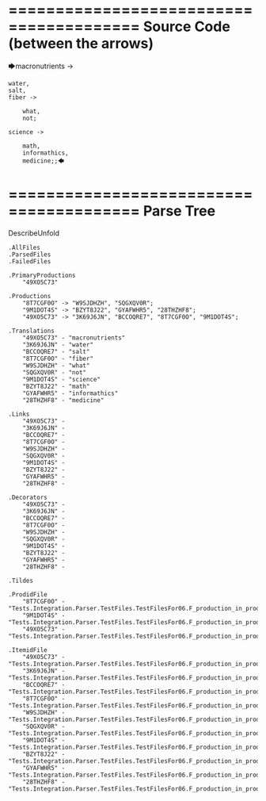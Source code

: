 ========================================
Source Code (between the arrows)
========================================

🡆macronutrients ->

	water,
    salt,
    fiber ->

        what,
        not;
	
	science ->
		
		math,
		informathics,
		medicine;;🡄

========================================
Parse Tree
========================================
DescribeUnfold

    .AllFiles
    .ParsedFiles
    .FailedFiles

    .PrimaryProductions
        "49XO5C73" 

    .Productions
        "8T7CGF0O" -> "W9SJDHZH", "SQGXQV0R";
        "9M1DOT4S" -> "BZYT8J22", "GYAFWHR5", "28THZHF8";
        "49XO5C73" -> "3K69J6JN", "BCCOQRE7", "8T7CGF0O", "9M1DOT4S";

    .Translations
        "49XO5C73" - "macronutrients"
        "3K69J6JN" - "water"
        "BCCOQRE7" - "salt"
        "8T7CGF0O" - "fiber"
        "W9SJDHZH" - "what"
        "SQGXQV0R" - "not"
        "9M1DOT4S" - "science"
        "BZYT8J22" - "math"
        "GYAFWHR5" - "informathics"
        "28THZHF8" - "medicine"

    .Links
        "49XO5C73" - 
        "3K69J6JN" - 
        "BCCOQRE7" - 
        "8T7CGF0O" - 
        "W9SJDHZH" - 
        "SQGXQV0R" - 
        "9M1DOT4S" - 
        "BZYT8J22" - 
        "GYAFWHR5" - 
        "28THZHF8" - 

    .Decorators
        "49XO5C73" - 
        "3K69J6JN" - 
        "BCCOQRE7" - 
        "8T7CGF0O" - 
        "W9SJDHZH" - 
        "SQGXQV0R" - 
        "9M1DOT4S" - 
        "BZYT8J22" - 
        "GYAFWHR5" - 
        "28THZHF8" - 

    .Tildes

    .ProdidFile
        "8T7CGF0O" - "Tests.Integration.Parser.TestFiles.TestFilesFor06.F_production_in_production5.ds"
        "9M1DOT4S" - "Tests.Integration.Parser.TestFiles.TestFilesFor06.F_production_in_production5.ds"
        "49XO5C73" - "Tests.Integration.Parser.TestFiles.TestFilesFor06.F_production_in_production5.ds"

    .ItemidFile
        "49XO5C73" - "Tests.Integration.Parser.TestFiles.TestFilesFor06.F_production_in_production5.ds"
        "3K69J6JN" - "Tests.Integration.Parser.TestFiles.TestFilesFor06.F_production_in_production5.ds"
        "BCCOQRE7" - "Tests.Integration.Parser.TestFiles.TestFilesFor06.F_production_in_production5.ds"
        "8T7CGF0O" - "Tests.Integration.Parser.TestFiles.TestFilesFor06.F_production_in_production5.ds"
        "W9SJDHZH" - "Tests.Integration.Parser.TestFiles.TestFilesFor06.F_production_in_production5.ds"
        "SQGXQV0R" - "Tests.Integration.Parser.TestFiles.TestFilesFor06.F_production_in_production5.ds"
        "9M1DOT4S" - "Tests.Integration.Parser.TestFiles.TestFilesFor06.F_production_in_production5.ds"
        "BZYT8J22" - "Tests.Integration.Parser.TestFiles.TestFilesFor06.F_production_in_production5.ds"
        "GYAFWHR5" - "Tests.Integration.Parser.TestFiles.TestFilesFor06.F_production_in_production5.ds"
        "28THZHF8" - "Tests.Integration.Parser.TestFiles.TestFilesFor06.F_production_in_production5.ds"

